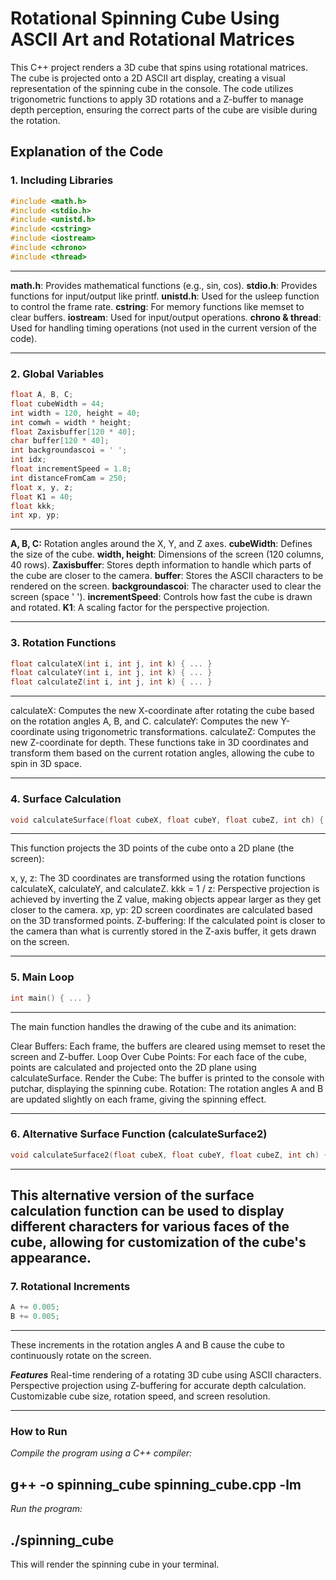 # Rotational Spinning Cube Using ASCII Art and Rotational Matrices

This C++ project renders a 3D cube that spins using rotational matrices. The cube is projected onto a 2D ASCII art display, creating a visual representation of the spinning cube in the console. The code utilizes trigonometric functions to apply 3D rotations and a Z-buffer to manage depth perception, ensuring the correct parts of the cube are visible during the rotation.

## Explanation of the Code

### 1. Including Libraries

```cpp
#include <math.h>
#include <stdio.h>
#include <unistd.h>
#include <cstring>
#include <iostream>
#include <chrono>
#include <thread>
```

---

**math.h**: Provides mathematical functions (e.g., sin, cos).
**stdio.h**: Provides functions for input/output like printf.
**unistd.h**: Used for the usleep function to control the frame rate.
**cstring**: For memory functions like memset to clear buffers.
**iostream**: Used for input/output operations.
**chrono & thread**: Used for handling timing operations (not used in the current version of the code).

---

### 2. Global Variables

```cpp
float A, B, C;
float cubeWidth = 44;
int width = 120, height = 40;
int comwh = width * height;
float Zaxisbuffer[120 * 40];
char buffer[120 * 40];
int backgroundascoi = ' ';
int idx;
float incrementSpeed = 1.8;
int distanceFromCam = 250;
float x, y, z;
float K1 = 40;
float kkk;
int xp, yp;
```

---

**A, B, C:** Rotation angles around the X, Y, and Z axes.
**cubeWidth**: Defines the size of the cube.
**width, height**: Dimensions of the screen (120 columns, 40 rows).
**Zaxisbuffer**: Stores depth information to handle which parts of the cube are closer to the camera.
**buffer**: Stores the ASCII characters to be rendered on the screen.
**backgroundascoi**: The character used to clear the screen (space ' ').
**incrementSpeed**: Controls how fast the cube is drawn and rotated.
**K1**: A scaling factor for the perspective projection.

---

### 3. Rotation Functions

```cpp
float calculateX(int i, int j, int k) { ... }
float calculateY(int i, int j, int k) { ... }
float calculateZ(int i, int j, int k) { ... }
```

---

calculateX: Computes the new X-coordinate after rotating the cube based on the rotation angles A, B, and C.
calculateY: Computes the new Y-coordinate using trigonometric transformations.
calculateZ: Computes the new Z-coordinate for depth.
These functions take in 3D coordinates and transform them based on the current rotation angles, allowing the cube to spin in 3D space.

---

### 4. Surface Calculation

```cpp
void calculateSurface(float cubeX, float cubeY, float cubeZ, int ch) { ... }
```

---

This function projects the 3D points of the cube onto a 2D plane (the screen):

x, y, z: The 3D coordinates are transformed using the rotation functions calculateX, calculateY, and calculateZ.
kkk = 1 / z: Perspective projection is achieved by inverting the Z value, making objects appear larger as they get closer to the camera.
xp, yp: 2D screen coordinates are calculated based on the 3D transformed points.
Z-buffering: If the calculated point is closer to the camera than what is currently stored in the Z-axis buffer, it gets drawn on the screen.

---

### 5. Main Loop

```cpp
int main() { ... }
```

---

The main function handles the drawing of the cube and its animation:

Clear Buffers: Each frame, the buffers are cleared using memset to reset the screen and Z-buffer.
Loop Over Cube Points: For each face of the cube, points are calculated and projected onto the 2D plane using calculateSurface.
Render the Cube: The buffer is printed to the console with putchar, displaying the spinning cube.
Rotation: The rotation angles A and B are updated slightly on each frame, giving the spinning effect.

---

### 6. Alternative Surface Function (calculateSurface2)

```cpp
void calculateSurface2(float cubeX, float cubeY, float cubeZ, int ch) { ... }
```

---

## This alternative version of the surface calculation function can be used to display different characters for various faces of the cube, allowing for customization of the cube's appearance.

### 7. Rotational Increments

```cpp
A += 0.005;
B += 0.005;
```

---

These increments in the rotation angles A and B cause the cube to continuously rotate on the screen.

**_Features_**
Real-time rendering of a rotating 3D cube using ASCII characters.
Perspective projection using Z-buffering for accurate depth calculation.
Customizable cube size, rotation speed, and screen resolution.

---

### How to Run

_Compile the program using a C++ compiler:_

## g++ -o spinning_cube spinning_cube.cpp -lm

_Run the program:_

## ./spinning_cube

This will render the spinning cube in your terminal.
